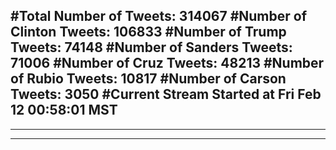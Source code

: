 #Total Number of Tweets: 314067 
#Number of Clinton Tweets: 106833
#Number of Trump Tweets: 74148
#Number of Sanders Tweets: 71006
#Number of Cruz Tweets: 48213
#Number of Rubio Tweets: 10817
#Number of Carson Tweets: 3050
#Current Stream Started at Fri Feb 12 00:58:01 MST
---
---
---
